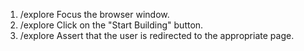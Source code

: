 1. /explore Focus the browser window.
2. /explore Click on the "Start Building" button.
3. /explore Assert that the user is redirected to the appropriate page.